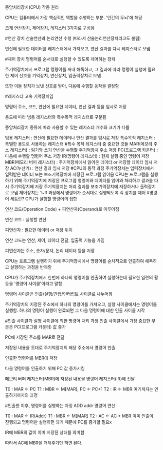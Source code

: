 중앙처리장치(CPU) 작동 원리

CPU는 컴퓨터에서 가장 핵심적인 역할을 수행하는 부분. '인간의 두뇌'에 해당

크게 연산장치, 제어장치, 레지스터 3가지로 구성됨

#연산 장치
산술연산과 논리연산 수행 (따라서 산술논리연산장치라고도 불림)

연산에 필요한 데이터를 레지스터에서 가져오고, 연산 결과를 다시 레지스터로 보냄

#제어 장치
명령어를 순서대로 실행할 수 있도록 제어하는 장치

주기억장치에서 프로그램 명령어를 꺼내 해독하고, 그 결과에 따라 명령어 실행에 필요한 제어 신호를 기억장치, 연산장치, 입출력장치로 보냄

또한 이들 장치가 보낸 신호를 받아, 다음에 수행할 동작을 결정함

#레지스터
고속 기억장치임

명령어 주소, 코드, 연산에 필요한 데이터, 연산 결과 등을 임시로 저장

용도에 따라 범용 레지스터와 특수목적 레지스터로 구분됨

중앙처리장치 종류에 따라 사용할 수 있는 레지스터 개수와 크기가 다름

범용 레지스터 : 연산에 필요한 데이터나 연산 결과를 임시로 저장
특수목적 레지스터 : 특별한 용도로 사용하는 레지스터
#특수 목적 레지스터 중 중요한 것들
MAR(메모리 주소 레지스터) : 읽기와 쓰기 연산을 수행할 주기억장치 주소 저장
PC(프로그램 카운터) : 다음에 수행할 명령어 주소 저장
IR(명령어 레지스터) : 현재 실행 중인 명령어 저장
MBR(메모리 버퍼 레지스터) : 주기억장치에서 읽어온 데이터 or 저장할 데이터 임시 저장
AC(누산기) : 연산 결과 임시 저장
#CPU의 동작 과정
주기억장치는 입력장치에서 입력받은 데이터 또는 보조기억장치에 저장된 프로그램 읽어옴
CPU는 프로그램을 실행하기 위해 주기억장치에 저장된 프로그램 명령어와 데이터를 읽어와 처리하고 결과를 다시 주기억장치에 저장
주기억장치는 처리 결과를 보조기억장치에 저장하거나 출력장치로 보냄
제어장치는 1~3 과정에서 명령어가 순서대로 실행되도록 각 장치를 제어
#명령어 세트란?
CPU가 실행할 명령어의 집합

연산 코드(Operation Code) + 피연산자(Operand)로 이루어짐

연산 코드 : 실행할 연산

피연산자 : 필요한 데이터 or 저장 위치

연산 코드는 연산, 제어, 데이터 전달, 입출력 기능을 가짐

피연산자는 주소, 숫자/문자, 논리 데이터 등을 저장

CPU는 프로그램 실행하기 위해 주기억장치에서 명령어를 순차적으로 인출하여 해독하고 실행하는 과정을 반복함

CPU가 주기억장치에서 한번에 하나의 명령어를 인출하여 실행하는데 필요한 일련의 활동을 '명령어 사이클'이라고 말함

명령어 사이클은 인출/실행/간접/인터럽트 사이클로 나누어짐

주기억장치의 지정된 주소에서 하나의 명령어를 가져오고, 실행 사이클에서는 명령어를 실행함. 하나의 명령어 실행이 완료되면 그 다음 명령어에 대한 인출 사이클 시작

#인출 사이클과 실행 사이클에 의한 명령어 처리 과정
인출 사이클에서 가장 중요한 부분은 PC(프로그램 카운터) 값 증가

PC에 저장된 주소를 MAR로 전달

저장된 내용을 토대로 주기억장치의 해당 주소에서 명령어 인출

인출한 명령어를 MBR에 저장

다음 명령어를 인출하기 위해 PC 값 증가시킴

메모리 버퍼 레지스터(MBR)에 저장된 내용을 명령어 레지스터(IR)에 전달

T0 : MAR ← PC
T1 : MBR ← M[MAR], PC ← PC+1
T2 : IR ← MBR
여기까지는 인출하기까지의 과정

#인출한 이후, 명령어를 실행하는 과정
ADD addr 명령어 연산

T0 : MAR ← IR(Addr)
T1 : MBR ← M[MAR]
T2 : AC ← AC + MBR
이미 인출이 진행되고 명령어만 실행하면 되기 때문에 PC를 증가할 필요x

IR에 MBR의 값이 이미 저장된 상태를 의미함

따라서 AC에 MBR을 더해주기만 하면 된다.
